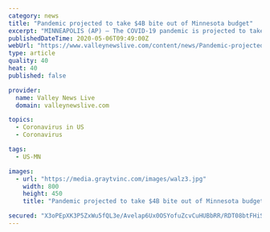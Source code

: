 ```yaml
---
category: news
title: "Pandemic projected to take $4B bite out of Minnesota budget"
excerpt: "MINNEAPOLIS (AP) — The COVID-19 pandemic is projected to take a nearly $4 billion bite out of Minnesota’s budget, swallowing up its rainy day fund. Budget officials now project a $2.4 billion deficit for the current two-year budget."
publishedDateTime: 2020-05-06T09:49:00Z
webUrl: "https://www.valleynewslive.com/content/news/Pandemic-projected-to-take-4B-bite-out-of-Minnesota-budget-570233131.html"
type: article
quality: 40
heat: 40
published: false

provider:
  name: Valley News Live
  domain: valleynewslive.com

topics:
  - Coronavirus in US
  - Coronavirus

tags:
  - US-MN

images:
  - url: "https://media.graytvinc.com/images/walz3.jpg"
    width: 800
    height: 450
    title: "Pandemic projected to take $4B bite out of Minnesota budget"

secured: "X3oPEpXK3P5ZxWu5fQL3e/Avelap6Ux0OSYofuZcvCuHUBbRR/RDT08btFHiSn4ON/is3Rhk+od/UWqsClZueGySKtmUU0jhZd5P8sD5hJFCnhRXWd5AnPsSDBf6SVf8XZnvU8uIPLkdvRiOs+Wrr0m0bFXi4soIG+pocyNuqscxOOW2zWXjdO7D7oaFThzFtbSH4zxKkNcbT5EE+c3BVHtebChipOK+Aq2MG80QrCdt39FQCUygBYhf+KVypZNG4Lc19fBfezjBLaKyafJHZq3r5USLpFgJOCbjq2V8CqGb6ELsTjYtSrLM3H+Q4Uo6;BMCYyQMMpUCBYZYq5hNucg=="
---
```


